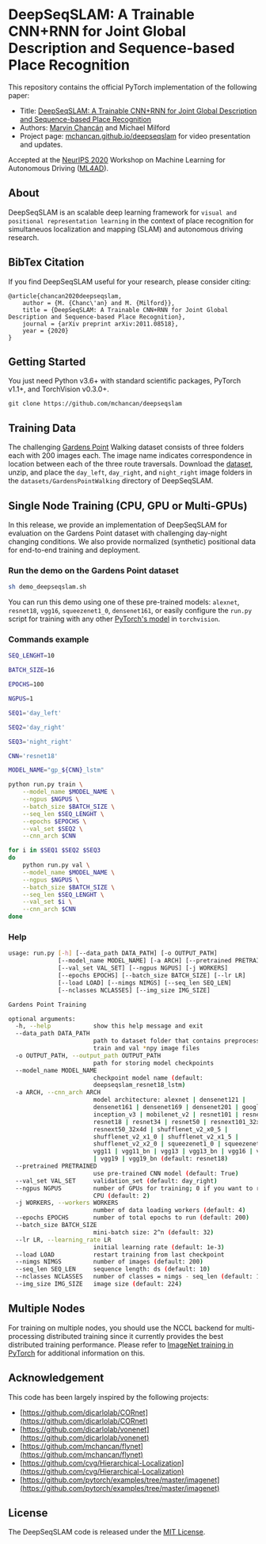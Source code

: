 # DeepSeqSLAM: A Trainable CNN+RNN for Joint Global Description and Sequence-based Place Recognition #

This repository contains the official PyTorch implementation of the following paper:

* Title: [DeepSeqSLAM: A Trainable CNN+RNN for Joint Global Description and Sequence-based Place Recognition](https://arxiv.org/abs/2011.08518)
* Authors: [Marvin Chancán](https://mchancan.github.io) and Michael Milford
* Project page: [mchancan.github.io/deepseqslam](https://mchancan.github.io/deepseqslam) for video presentation and updates.

Accepted at the [NeurIPS 2020](https://neurips.cc/Conferences/2020/) Workshop on Machine Learning for Autonomous Driving ([ML4AD](https://ml4ad.github.io/)).

About
-----

DeepSeqSLAM is an scalable deep learning framework for `visual and positional representation learning` in the context of place recognition for simultaneuos localization and mapping (SLAM) and autonomous driving research.


## BibTex Citation

If you find DeepSeqSLAM useful for your research, please consider citing:

```text
@article{chancan2020deepseqslam,
	author = {M. {Chanc\'an} and M. {Milford}},
	title = {DeepSeqSLAM: A Trainable CNN+RNN for Joint Global Description and Sequence-based Place Recognition},
	journal = {arXiv preprint arXiv:2011.08518},
	year = {2020}
}
```


## Getting Started

You just need Python v3.6+ with standard scientific packages, PyTorch v1.1+, and TorchVision v0.3.0+.

`git clone https://github.com/mchancan/deepseqslam`


## Training Data

The challenging [Gardens Point](https://wiki.qut.edu.au/display/raq/Day+and+Night+with+Lateral+Pose+Change+Datasets) Walking dataset consists of three folders each with 200 images each. The image name indicates correspondence in location between each of the three route traversals. Download the [dataset](https://wiki.qut.edu.au/display/raq/Day+and+Night+with+Lateral+Pose+Change+Datasets), unzip, and place the `day_left`, `day_right`, and `night_right` image folders in the `datasets/GardensPointWalking` directory of DeepSeqSLAM.

## Single Node Training (CPU, GPU or Multi-GPUs)

In this release, we provide an implementation of DeepSeqSLAM for evaluation on the Gardens Point dataset with challenging day-night changing conditions. We also provide normalized (synthetic) positional data for end-to-end training and deployment.

### Run the demo on the Gardens Point dataset

```sh
sh demo_deepseqslam.sh
```

You can run this demo using one of these pre-trained models: `alexnet`, `resnet18`, `vgg16`, `squeezenet1_0`, `densenet161`, or easily configure the `run.py` script for training with any other [PyTorch's model](https://pytorch.org/docs/stable/torchvision/models.html) in `torchvision`.


### Commands example

```bash
SEQ_LENGHT=10

BATCH_SIZE=16

EPOCHS=100

NGPUS=1

SEQ1='day_left'

SEQ2='day_right'

SEQ3='night_right'

CNN='resnet18'

MODEL_NAME="gp_${CNN}_lstm"

python run.py train \
    --model_name $MODEL_NAME \
    --ngpus $NGPUS \
    --batch_size $BATCH_SIZE \
    --seq_len $SEQ_LENGHT \
    --epochs $EPOCHS \
    --val_set $SEQ2 \
    --cnn_arch $CNN

for i in $SEQ1 $SEQ2 $SEQ3
do
    python run.py val \
    --model_name $MODEL_NAME \
    --ngpus $NGPUS \
    --batch_size $BATCH_SIZE \
    --seq_len $SEQ_LENGHT \
    --val_set $i \
    --cnn_arch $CNN
done
```

### Help

```bash
usage: run.py [-h] [--data_path DATA_PATH] [-o OUTPUT_PATH]
              [--model_name MODEL_NAME] [-a ARCH] [--pretrained PRETRAINED]
              [--val_set VAL_SET] [--ngpus NGPUS] [-j WORKERS]
              [--epochs EPOCHS] [--batch_size BATCH_SIZE] [--lr LR]
              [--load LOAD] [--nimgs NIMGS] [--seq_len SEQ_LEN]
              [--nclasses NCLASSES] [--img_size IMG_SIZE]

Gardens Point Training

optional arguments:
  -h, --help            show this help message and exit
  --data_path DATA_PATH
                        path to dataset folder that contains preprocessed
                        train and val *npy image files
  -o OUTPUT_PATH, --output_path OUTPUT_PATH
                        path for storing model checkpoints
  --model_name MODEL_NAME
                        checkpoint model name (default:
                        deepseqslam_resnet18_lstm)
  -a ARCH, --cnn_arch ARCH
                        model architecture: alexnet | densenet121 |
                        densenet161 | densenet169 | densenet201 | googlenet |
                        inception_v3 | mobilenet_v2 | resnet101 | resnet152 |
                        resnet18 | resnet34 | resnet50 | resnext101_32x8d |
                        resnext50_32x4d | shufflenet_v2_x0_5 |
                        shufflenet_v2_x1_0 | shufflenet_v2_x1_5 |
                        shufflenet_v2_x2_0 | squeezenet1_0 | squeezenet1_1 |
                        vgg11 | vgg11_bn | vgg13 | vgg13_bn | vgg16 | vgg16_bn
                        | vgg19 | vgg19_bn (default: resnet18)
  --pretrained PRETRAINED
                        use pre-trained CNN model (default: True)
  --val_set VAL_SET     validation_set (default: day_right)
  --ngpus NGPUS         number of GPUs for training; 0 if you want to run on
                        CPU (default: 2)
  -j WORKERS, --workers WORKERS
                        number of data loading workers (default: 4)
  --epochs EPOCHS       number of total epochs to run (default: 200)
  --batch_size BATCH_SIZE
                        mini-batch size: 2^n (default: 32)
  --lr LR, --learning_rate LR
                        initial learning rate (default: 1e-3)
  --load LOAD           restart training from last checkpoint
  --nimgs NIMGS         number of images (default: 200)
  --seq_len SEQ_LEN     sequence length: ds (default: 10)
  --nclasses NCLASSES   number of classes = nimgs - seq_len (default: 190)
  --img_size IMG_SIZE   image size (default: 224)
```

## Multiple Nodes

For training on multiple nodes, you should use the NCCL backend for multi-processing distributed training since it currently provides the best distributed training performance. Please refer to [ImageNet training in PyTorch](https://github.com/pytorch/examples/tree/master/imagenet) for additional information on this.

## Acknowledgement

This code has been largely inspired by the following projects:

- [https://github.com/dicarlolab/CORnet](https://github.com/dicarlolab/CORnet)
- [https://github.com/dicarlolab/vonenet](https://github.com/dicarlolab/vonenet)
- [https://github.com/mchancan/flynet](https://github.com/mchancan/flynet)
- [https://github.com/cvg/Hierarchical-Localization](https://github.com/cvg/Hierarchical-Localization)
- [https://github.com/pytorch/examples/tree/master/imagenet](https://github.com/pytorch/examples/tree/master/imagenet)

## License

The DeepSeqSLAM code is released under the [MIT License](LICENSE).
